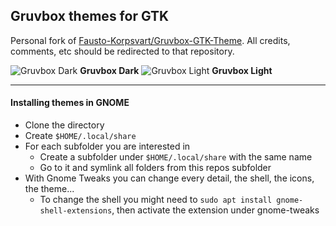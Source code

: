## Gruvbox themes for GTK

Personal fork of [Fausto-Korpsvart/Gruvbox-GTK-Theme](https://github.com/Fausto-Korpsvart/Gruvbox-GTK-Theme). All credits, comments, etc should be redirected to that repository.

![Gruvbox Dark](https://github.com/lollek/Gruvbox-GTK-Theme/blob/master/screenshoots/gruvbox_dark.png)
**Gruvbox Dark**
![Gruvbox Light](https://github.com/lollek/Gruvbox-GTK-Theme/blob/master/screenshoots/gruvbox-light.png)
**Gruvbox Light**

---

#### Installing themes in GNOME

- Clone the directory
- Create `$HOME/.local/share`
- For each subfolder you are interested in
    - Create a subfolder under `$HOME/.local/share` with the same name
    - Go to it and symlink all folders from this repos subfolder
- With Gnome Tweaks you can change every detail, the shell, the icons, the theme...
    - To change the shell you might need to `sudo apt install gnome-shell-extensions`, then activate the extension under gnome-tweaks

